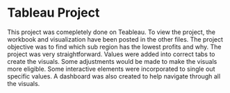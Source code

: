 # Tableau Project

This project was comepletely done on Teableau. To view the project, the workbook and visualization have been posted in the other files. The project objective was to find which sub region has the lowest profits and why. The project was very straightforward. Values were added into correct tabs to create the visuals. Some adjustments would be made to make the visuals more eligible. Some interactive elements were incorporated to single out specific values. A dashboard was also created to help navigate through all the visuals. 
